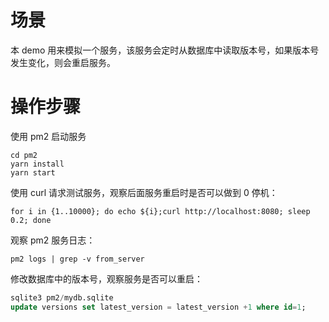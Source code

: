 # 场景

本 demo 用来模拟一个服务，该服务会定时从数据库中读取版本号，如果版本号发生变化，则会重启服务。

# 操作步骤

使用 pm2 启动服务

```shell
cd pm2
yarn install
yarn start
```

使用 curl 请求测试服务，观察后面服务重启时是否可以做到 0 停机：

```shell
for i in {1..10000}; do echo ${i};curl http://localhost:8080; sleep 0.2; done
```

观察 pm2 服务日志：

```shell
pm2 logs | grep -v from_server
```

修改数据库中的版本号，观察服务是否可以重启：

```sql
sqlite3 pm2/mydb.sqlite
update versions set latest_version = latest_version +1 where id=1;
```
